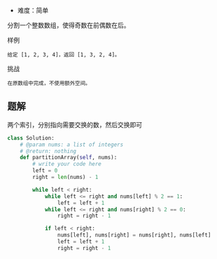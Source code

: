 + 难度：简单

分割一个整数数组，使得奇数在前偶数在后。

样例

    给定 [1, 2, 3, 4]，返回 [1, 3, 2, 4]。

挑战

    在原数组中完成，不使用额外空间。

## 题解

两个索引，分别指向需要交换的数，然后交换即可

```python
class Solution:
    # @param nums: a list of integers
    # @return: nothing
    def partitionArray(self, nums):
        # write your code here
        left = 0
        right = len(nums) - 1

        while left < right:
            while left <= right and nums[left] % 2 == 1:
                left = left + 1
            while left <= right and nums[right] % 2 == 0:
                right = right - 1

            if left < right:
                nums[left], nums[right] = nums[right], nums[left]
                left = left + 1
                right = right - 1

```
